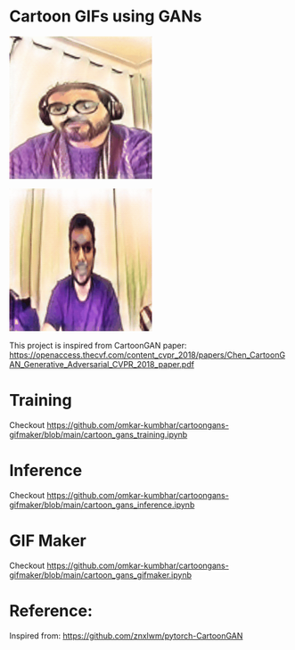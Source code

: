 # Cartoon GIFs using GANs


![Omkar Kumbhar](https://github.com/omkar-kumbhar/cartoongans-gifmaker/blob/main/gifs/omkar_71.gif)


![Nitesh Shinde](https://github.com/omkar-kumbhar/cartoongans-gifmaker/blob/main/gifs/nitesh_71.gif)


This project is inspired from CartoonGAN paper:
https://openaccess.thecvf.com/content_cvpr_2018/papers/Chen_CartoonGAN_Generative_Adversarial_CVPR_2018_paper.pdf

# Training
Checkout https://github.com/omkar-kumbhar/cartoongans-gifmaker/blob/main/cartoon_gans_training.ipynb

# Inference
Checkout https://github.com/omkar-kumbhar/cartoongans-gifmaker/blob/main/cartoon_gans_inference.ipynb

# GIF Maker
Checkout https://github.com/omkar-kumbhar/cartoongans-gifmaker/blob/main/cartoon_gans_gifmaker.ipynb

# Reference:
Inspired from:
https://github.com/znxlwm/pytorch-CartoonGAN